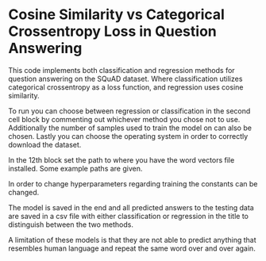 # Cosine Similarity vs Categorical Crossentropy Loss in Question Answering
This code implements both classification and regression methods for question answering on the SQuAD dataset. Where classification utilizes categorical crossentropy as a loss function, and regression uses cosine similarity.

To run you can choose between regression or classification in the second cell block by commenting out whichever method you chose not to use. Additionally the number of samples used to train the model on can also be chosen. Lastly you can choose the operating system in order to correctly download the dataset.

In the 12th block set the path to where you have the word vectors file installed. Some example paths are given.

In order to change hyperparameters regarding training the constants can be changed.

The model is saved in the end and all predicted answers to the testing data are saved in a csv file with either classification or regression in the title to distinguish between the two methods.

A limitation of these models is that they are not able to predict anything that resembles human language and repeat the same word over and over again.
